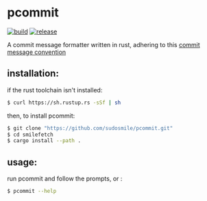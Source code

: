 # pcommit
[![build](https://github.com/sudosmile/pcommit/actions/workflows/build.yml/badge.svg)](https://github.com/sudosmile/pcommit/actions/workflows/build.yml)
[![release](https://github.com/sudosmile/pcommit/actions/workflows/release.yml/badge.svg)](https://github.com/sudosmile/pcommit/actions/workflows/release.yml)

A commit message formatter written in rust,
adhering to this [commit message convention](https://gist.github.com/qoomon/5dfcdf8eec66a051ecd85625518cfd13)


## installation:

if the rust toolchain isn't installed:
```sh
$ curl https://sh.rustup.rs -sSf | sh
```

then, to install pcommit:
```sh
$ git clone "https://github.com/sudosmile/pcommit.git"
$ cd smilefetch
$ cargo install --path .
```


## usage:

run pcommit and follow the prompts, or :
```sh
$ pcommit --help
```
